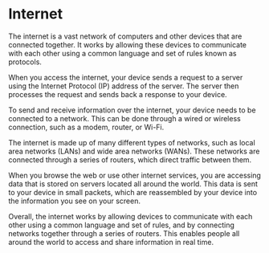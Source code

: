 # Internet

The internet is a vast network of computers and other devices that are connected together. It works by allowing these devices to communicate with each other using a common language and set of rules known as protocols.

When you access the internet, your device sends a request to a server using the Internet Protocol (IP) address of the server. The server then processes the request and sends back a response to your device.

To send and receive information over the internet, your device needs to be connected to a network. This can be done through a wired or wireless connection, such as a modem, router, or Wi-Fi.

The internet is made up of many different types of networks, such as local area networks (LANs) and wide area networks (WANs). These networks are connected through a series of routers, which direct traffic between them.

When you browse the web or use other internet services, you are accessing data that is stored on servers located all around the world. This data is sent to your device in small packets, which are reassembled by your device into the information you see on your screen.

Overall, the internet works by allowing devices to communicate with each other using a common language and set of rules, and by connecting networks together through a series of routers. This enables people all around the world to access and share information in real time.
